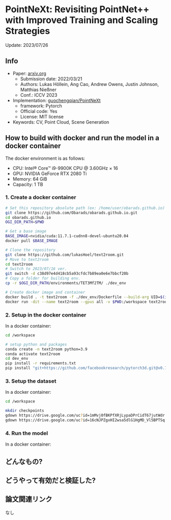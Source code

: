 # PointNeXt: Revisiting PointNet++ with Improved Training and Scaling Strategies

Update: 2023/07/26

## Info
- Paper: [arxiv.org](https://arxiv.org/pdf/2303.11989.pdf)
  - Submission date: 2022/03/21
  - Authors: Lukas Höllein, Ang Cao, Andrew Owens, Justin Johnson, Matthias Nießner
  - Conf.: ICCV 2023
- Implementation: [guochengqian/PointNeXt](https://github.com/guochengqian/PointNeXt)
  - framework: Pytorch
  - Official code: Yes
  - License: MIT license
- Keywords: CV, Point Cloud, Scene Generation

## How to build with docker and run the model in a docker container
The docker environment is as follows:
- CPU: Intel® Core™ i9-9900K CPU @ 3.60GHz × 16 
- GPU: NVIDIA GeForce RTX 2080 Ti
- Memory: 64 GiB
- Capacity: 1 TB

### 1. Create a docker container
```bash
# Set this repository absolute path (ex: /home/user/obarads.github.io)
git clone https://github.com/Obarads/obarads.github.io.git
cd obarads.github.io
OGI_DIR_PATH=$PWD

# Get a base image
BASE_IMAGE=nvidia/cuda:11.7.1-cudnn8-devel-ubuntu20.04
docker pull $BASE_IMAGE

# Clone the repository
git clone https://github.com/lukasHoel/text2room.git
# Move to text2room
cd text2room
# Switch to 2023/07/16 ver.
git switch -d c38d97e4d418cb5a93cfdc7b89ea0e6e7bbcf20b
# Copy a folder for building env.
cp -r $OGI_DIR_PATH/environments/TET3Mf2TM/ ./dev_env

# Create docker image and container
docker build . -t text2room -f ./dev_env/Dockerfile --build-arg UID=$(id -u) --build-arg GID=$(id -g) --build-arg BASE_IMAGE=$BASE_IMAGE
docker run -dit --name text2room --gpus all -v $PWD:/workspace text2room
```

### 2. Setup in the docker container
In a docker container:
```bash
cd /workspace

# setup python and packages
conda create -n text2room python=3.9
conda activate text2room
cd dev_env
pip install -r requirements.txt
pip install "git+https://github.com/facebookresearch/pytorch3d.git@v0.7.2"
```

### 3. Setup the dataset
In a docker container:
```bash
cd /workspace

mkdir checkpoints
gdown https://drive.google.com/uc?id=1mMvj0fBKPfXRjLypaDPrCidT67jutWdr -O checkpoints/
gdown https://drive.google.com/uc?id=16cNJPZgxHI2wsa5dlG1HgMD_Vl5BPTSq -O checkpoints/
```

### 4. Run the model
In a docker container:
<!-- ```bash
cd /workspace
CUDA_VISIBLE_DEVICES=0 python examples/segmentation/main.py --cfg cfgs/s3dis/pointnext-s.yaml --batch_size 16
``` -->

## どんなもの?

## どうやって有効だと検証した?

## 論文関連リンク
なし

